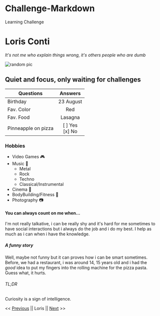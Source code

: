# Challenge-Markdown
Learning Challenge

# Loris Conti

*It's not me who explain things wrong, it's others people who are dumb*

![random pic](https://ugc-gaming.net/data/avatars/l/22/22315.jpg?1528305750)

## Quiet and focus, only waiting for challenges

| Questions   |      Answers |  
|----------|:-------------:|
| Birthday     |  23 August    | 
| Fav. Color   |    Red        |   
| Fav. Food    | Lasagna       |
|Pinneapple on pizza |   [ ] Yes<br/>[x] No      |

### Hobbies 
 
- Video Games :video_game:
- Music :musical_note:
    - Metal
    - Rock
    - Techno
    - Classical/Instrumental
- Cinema :movie_camera:
- BodyBuilding/Fitness :muscle:
- Photography :camera:  

#### You can always count on me when...

I'm not really talkative, i can be really shy and it's hard for me sometimes to have social interactions but i always do the job and i do my best. I help as much as i can when i have the knowledge.

##### A funny story

Well, maybe not funny but it can proves how i can be smart sometimes. Before, we had a restaurant, i was around 14, 15 years old and i had the *good* idea to put my fingers into the rolling machine for the pizza pasta. Guess what, it hurts. 

###### TL;DR

Curiosity is a sign of intelligence.

<< [Previous]() || Loris || [Next](https://patgit-design.github.io/Challenge-Markdown/) >>